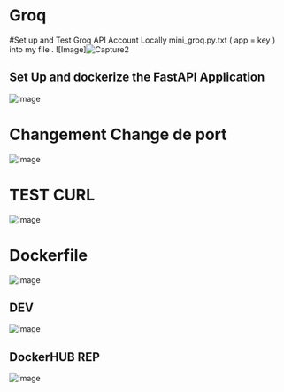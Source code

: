 # Groq
#Set up and Test Groq API Account Locally
mini_groq.py.txt ( app = key ) into my file .
![Image]![Capture2](https://github.com/RemoBanned/Groq/assets/170004295/0c6e89e8-5ef4-4d4e-abd2-c107e7e57a8c)



## Set Up and dockerize the FastAPI Application
![image](https://github.com/RemoBanned/Groq/assets/170004295/4dd3b261-a4b3-43c0-ba94-7fdefab9cb81)

# Changement Change de port #
![image](https://github.com/RemoBanned/Groq/assets/170004295/782e5751-c612-4194-9756-0c94a996dfe3) 
# TEST CURL #
![image](https://github.com/RemoBanned/Groq/assets/170004295/eba7f39d-1c7e-46ec-ade5-53f6ecd119e2)

# Dockerfile #
![image](https://github.com/RemoBanned/Groq/assets/170004295/6bcf0d3a-085c-4101-85f9-ea24b1a96662)


## DEV ##
![image](https://github.com/RemoBanned/Groq/assets/170004295/30895e1a-1758-4f9e-b4ba-d6e4cb234271)


## DockerHUB REP ##




![image](https://github.com/RemoBanned/Groq/assets/170004295/f4ee83a5-7ecd-491e-9494-9b7dce602d45)

